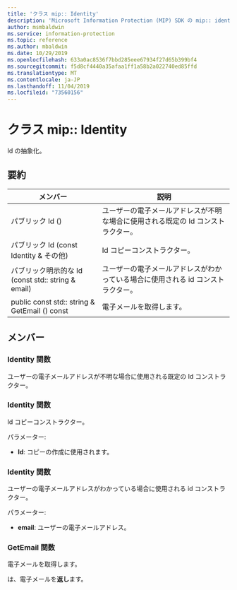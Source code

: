 ```yaml
---
title: 'クラス mip:: Identity'
description: 'Microsoft Information Protection (MIP) SDK の mip:: identity クラスについて説明します。'
author: msmbaldwin
ms.service: information-protection
ms.topic: reference
ms.author: mbaldwin
ms.date: 10/29/2019
ms.openlocfilehash: 633a0ac8536f7bbd285eee67934f27d65b399bf4
ms.sourcegitcommit: f5d8cf4440a35afaa1ff1a58b2a022740ed85ffd
ms.translationtype: MT
ms.contentlocale: ja-JP
ms.lasthandoff: 11/04/2019
ms.locfileid: "73560156"
---
```

# <a name="class-mipidentity"></a>クラス mip:: Identity 
Id の抽象化。
  
## <a name="summary"></a>要約
 メンバー                        | 説明                                
--------------------------------|---------------------------------------------
パブリック Id ()  |  ユーザーの電子メールアドレスが不明な場合に使用される既定の Id コンストラクター。
パブリック Id (const Identity & その他)  |  Id コピーコンストラクター。
パブリック明示的な Id (const std:: string & email)  |  ユーザーの電子メールアドレスがわかっている場合に使用される id コンストラクター。
public const std:: string & GetEmail () const  |  電子メールを取得します。
  
## <a name="members"></a>メンバー
  
### <a name="identity-function"></a>Identity 関数
ユーザーの電子メールアドレスが不明な場合に使用される既定の Id コンストラクター。
  
### <a name="identity-function"></a>Identity 関数
Id コピーコンストラクター。

パラメーター:  
* **Id**: コピーの作成に使用されます。


  
### <a name="identity-function"></a>Identity 関数
ユーザーの電子メールアドレスがわかっている場合に使用される id コンストラクター。

パラメーター:  
* **email**: ユーザーの電子メールアドレス。


  
### <a name="getemail-function"></a>GetEmail 関数
電子メールを取得します。

  
は、電子メールを**返し**ます。